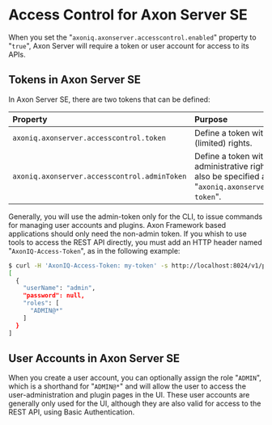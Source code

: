 # Access Control for Axon Server SE

When you set the "`axoniq.axonserver.accesscontrol.enabled`" property to "`true`", Axon Server will require a token or user account for access to its APIs.

## Tokens in Axon Server SE

In Axon Server SE, there are two tokens that can be defined:

| Property                                | Purpose |
|:----------------------------------------| :--- |
| `axoniq.axonserver.accesscontrol.token` | Define a token with normal (limited) rights. |
| `axoniq.axonserver.accesscontrol.adminToken`          | Define a token with administrative rights. Can also be specified as "`axoniq.axonserver.admin-token`". |

Generally, you will use the admin-token only for the CLI, to issue commands for managing user accounts and plugins. Axon Framework based applications should only need the non-admin token. If you whish to use tools to access the REST API directly, you must add an HTTP header named "`AxonIQ-Access-Token`", as in the following example:

```bash
$ curl -H 'AxonIQ-Access-Token: my-token' -s http://localhost:8024/v1/public/users | jq
[
  {
    "userName": "admin",
    "password": null,
    "roles": [
      "ADMIN@*"
    ]
  }
]
```

## User Accounts in Axon Server SE

When you create a user account, you can optionally assign the role "`ADMIN`", which is a shorthand for "`ADMIN@*`" and will allow the user to access the user-administration and plugin pages in the UI. These user accounts are generally only used for the UI, although they are also valid for access to the REST API, using Basic Authentication.
